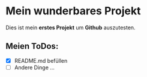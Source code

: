# Mein wunderbares Projekt
Dies ist mein **erstes Projekt** um **Github** auszutesten.

## Meien ToDos:
- [x] README.md befüllen
- [ ] Andere Dinge ...
